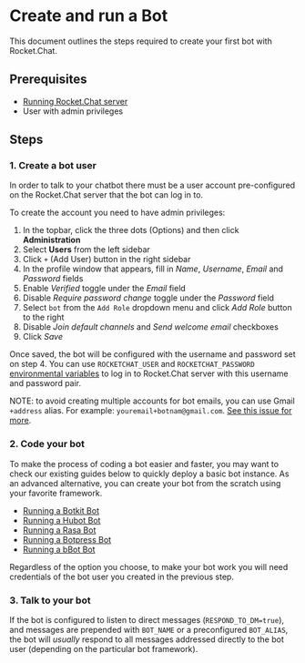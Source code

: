 # Create and run a Bot

This document outlines the steps required to create your first bot with Rocket.Chat.

## Prerequisites

* [Running Rocket.Chat server](../../installation/)
* User with admin privileges

## Steps

### 1. Create a bot user

In order to talk to your chatbot there must be a user account pre-configured on the Rocket.Chat server that the bot can log in to.

To create the account you need to have admin privileges:

1. In the topbar, click the three dots (Options) and then click **Administration**
2. Select **Users** from the left sidebar
3. Click `+` (Add User) button in the right sidebar
4. In the profile window that appears, fill in *Name*, *Username*, *Email* and *Password* fields
5. Enable *Verified* toggle under the *Email* field
6. Disable *Require password change* toggle under the *Password* field
7. Select `bot` from the `Add Role` dropdown menu and click *Add Role* button to the right
8. Disable *Join default channels* and *Send welcome email* checkboxes
9. Click *Save*

Once saved, the bot will be configured with the username and password set on step 4. You can use `ROCKETCHAT_USER` and
`ROCKETCHAT_PASSWORD` [environmental variables](../configure-bot-environment) to log in to Rocket.Chat server with this username and password pair.

NOTE: to avoid creating multiple accounts for bot emails, you can use Gmail `+address` alias. For example: `youremail+botnam@gmail.com`. [See this issue for more](https://github.com/RocketChat/Rocket.Chat/issues/7125).

### 2. Code your bot

To make the process of coding a bot easier and faster, you may want to check our existing guides below to quickly deploy a basic bot instance. As an advanced alternative, you can create your bot from the scratch using your favorite framework.

- [Running a Botkit Bot](./botkit-bot/)
- [Running a Hubot Bot](./hubot-bot/)
- [Running a Rasa Bot](../running-a-rasa-bot/)
- [Running a Botpress Bot](../running-a-botpress-bot/)
- [Running a bBot Bot](../running-a-bbot-bot/)

Regardless of the option you choose, to make your bot work you will need credentials of the bot user you created in the previous step.

### 3. Talk to your bot

If the bot is configured to listen to direct messages (`RESPOND_TO_DM=true`), and messages are prepended with `BOT_NAME` or a preconfigured `BOT_ALIAS`, the bot will *usually* respond to all messages addressed directly to the bot user (depending on the particular bot framework).